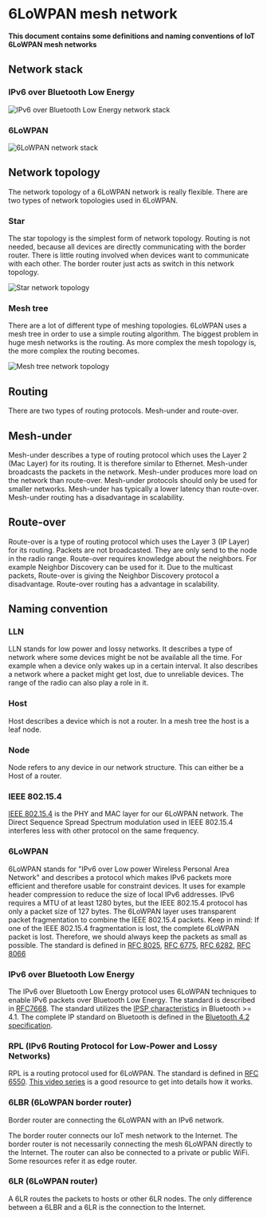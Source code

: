 # 6LoWPAN mesh network

**This document contains some definitions and naming conventions of IoT 6LoWPAN mesh networks**

## Network stack

### IPv6 over Bluetooth Low Energy

![IPv6 over Bluetooth Low Energy network stack](../images/ipv6onnrf51.png)

### 6LoWPAN

![6LoWPAN network stack](../images/6LoWPAN.png)

## Network topology

The network topology of a 6LoWPAN network is really flexible. There are two types of network topologies used in 6LoWPAN.

### Star

The star topology is the simplest form of network topology. 
Routing is not needed, because all devices are directly communicating with the border router.
There is little routing involved when devices want to communicate with each other. 
The border router just acts as switch in this network topology.

![Star network topology](../images/star_topology.png)

### Mesh tree

There are a lot of different type of meshing topologies. 
6LoWPAN uses a mesh tree in order to use a simple routing algorithm.
The biggest problem in huge mesh networks is the routing. 
As more complex the mesh topology is, the more complex the routing becomes. 

![Mesh tree network topology](../images/mesh.png)

## Routing

There are two types of routing protocols. Mesh-under and route-over.

## Mesh-under

Mesh-under describes a type of routing protocol which uses the Layer 2 (Mac Layer) for its routing. It is therefore similar to Ethernet. Mesh-under broadcasts the packets in the network. Mesh-under produces more load on the network than route-over.
Mesh-under protocols should only be used for smaller networks. 
Mesh-under has typically a lower latency than route-over.
Mesh-under routing has a disadvantage in scalability.

## Route-over

Route-over is a type of routing protocol which uses the Layer 3 (IP Layer) for its routing. 
Packets are not broadcasted. They are only send to the node in the radio range. 
Route-over requires knowledge about the neighbors. For example Neighbor Discovery can be used for it.
Due to the multicast packets, Route-over is giving the Neighbor Discovery protocol a disadvantage.
Route-over routing has a advantage in scalability.

## Naming convention

### LLN

LLN stands for low power and lossy networks. 
It describes a type of network where some devices might be not be available all the time. 
For example when a device only wakes up in a certain interval.
It also describes a network where a packet might get lost, due to unreliable devices.
The range of the radio can also play a role in it. 

### Host

Host describes a device which is not a router. In a mesh tree the host is a leaf node.

### Node

Node refers to any device in our network structure. This can either be a Host of a router.

### IEEE 802.15.4

[IEEE 802.15.4](https://standards.ieee.org/standard/802_15_4-2015.html) is the PHY and MAC layer for our 6LoWPAN network. 
The Direct Sequence Spread Spectrum modulation used in IEEE 802.15.4 
interferes less with other protocol on the same frequency. 

### 6LoWPAN

6LoWPAN stands for "IPv6 over Low power Wireless Personal Area Network" 
and describes a protocol which makes IPv6 packets more efficient and therefore usable for constraint devices.
It uses for example header compression to reduce the size of local IPv6 addresses.
IPv6 requires a MTU of at least 1280 bytes, but the IEEE 802.15.4 protocol has only a packet size of 127 bytes.
The 6LoWPAN layer uses transparent packet fragmentation to combine the IEEE 802.15.4 packets.
Keep in mind: If one of the IEEE 802.15.4 fragmentation is lost, the complete 6LoWPAN packet is lost.
Therefore, we should always keep the packets as small as possible. 
The standard is defined in 
[RFC 8025](https://datatracker.ietf.org/doc/rfc8025/), 
[RFC 6775](https://datatracker.ietf.org/doc/rfc6775/), 
[RFC 6282](https://datatracker.ietf.org/doc/rfc6282/), 
[RFC 8066](https://datatracker.ietf.org/doc/rfc8066/) 

### IPv6 over Bluetooth Low Energy

The IPv6 over Bluetooth Low Energy protocol uses 6LoWPAN techniques to enable IPv6 packets over
Bluetooth Low Energy. The standard is described in [RFC7668](https://datatracker.ietf.org/doc/rfc7668/). 
The standard utilizes the 
[IPSP characteristics](https://www.bluetooth.org/docman/handlers/DownloadDoc.ashx?doc_id=296307) in Bluetooth >= 4.1.
The complete IP standard on Bluetooth is defined in the [Bluetooth 4.2 specification](https://www.bluetooth.org/DocMan/handlers/DownloadDoc.ashx?doc_id=286439).

### RPL (IPv6 Routing Protocol for Low-Power and Lossy Networks)

RPL is a routing protocol used for 6LoWPAN. 
The standard is defined in [RFC 6550](https://datatracker.ietf.org/doc/rfc6550/).
[This video series](https://www.youtube.com/watch?v=6AP7p0sbBro&t=45s) is a good resource to get into details how it works.

### 6LBR (6LoWPAN border router)

Border router are connecting the 6LoWPAN with an IPv6 network.

The border router connects our IoT mesh network to the Internet. 
The border router is not necessarily connecting the mesh 6LoWPAN directly to the Internet.
The router can also be connected to a private or public WiFi.
Some resources refer it as edge router.

### 6LR (6LoWPAN router)

A 6LR routes the packets to hosts or other 6LR nodes. The only difference between a 6LBR and a 6LR is the connection to the Internet.


